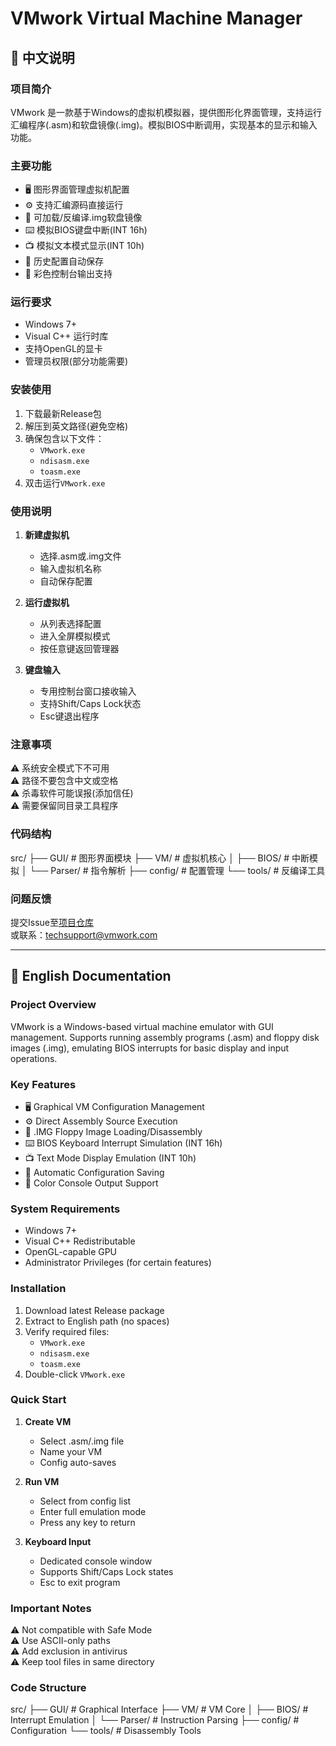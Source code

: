 # VMwork Virtual Machine Manager

## 📖 中文说明

### 项目简介
VMwork 是一款基于Windows的虚拟机模拟器，提供图形化界面管理，支持运行汇编程序(.asm)和软盘镜像(.img)。模拟BIOS中断调用，实现基本的显示和输入功能。

### 主要功能
- 🖥️ 图形界面管理虚拟机配置
- ⚙️ 支持汇编源码直接运行
- 💾 可加载/反编译.img软盘镜像
- ⌨️ 模拟BIOS键盘中断(INT 16h)
- 📺 模拟文本模式显示(INT 10h)
- 🔄 历史配置自动保存
- 🎨 彩色控制台输出支持

### 运行要求
- Windows 7+
- Visual C++ 运行时库
- 支持OpenGL的显卡
- 管理员权限(部分功能需要)

### 安装使用
1. 下载最新Release包
2. 解压到英文路径(避免空格)
3. 确保包含以下文件：
   - `VMwork.exe`
   - `ndisasm.exe`
   - `toasm.exe`
4. 双击运行`VMwork.exe`

### 使用说明
1. **新建虚拟机**  
   - 选择.asm或.img文件
   - 输入虚拟机名称
   - 自动保存配置

2. **运行虚拟机**  
   - 从列表选择配置
   - 进入全屏模拟模式
   - 按任意键返回管理器

3. **键盘输入**  
   - 专用控制台窗口接收输入
   - 支持Shift/Caps Lock状态
   - Esc键退出程序

### 注意事项
⚠️ 系统安全模式下不可用  
⚠️ 路径不要包含中文或空格  
⚠️ 杀毒软件可能误报(添加信任)  
⚠️ 需要保留同目录工具程序

### 代码结构
src/
├── GUI/ # 图形界面模块
├── VM/ # 虚拟机核心
│ ├── BIOS/ # 中断模拟
│ └── Parser/ # 指令解析
├── config/ # 配置管理
└── tools/ # 反编译工具

### 问题反馈
提交Issue至[项目仓库](https://github.com/xxx/VMwork)  
或联系：techsupport@vmwork.com

---

## 📖 English Documentation

### Project Overview
VMwork is a Windows-based virtual machine emulator with GUI management. Supports running assembly programs (.asm) and floppy disk images (.img), emulating BIOS interrupts for basic display and input operations.

### Key Features
- 🖥️ Graphical VM Configuration Management
- ⚙️ Direct Assembly Source Execution
- 💾 .IMG Floppy Image Loading/Disassembly
- ⌨️ BIOS Keyboard Interrupt Simulation (INT 16h)
- 📺 Text Mode Display Emulation (INT 10h)
- 🔄 Automatic Configuration Saving
- 🎨 Color Console Output Support

### System Requirements
- Windows 7+
- Visual C++ Redistributable
- OpenGL-capable GPU
- Administrator Privileges (for certain features)

### Installation
1. Download latest Release package
2. Extract to English path (no spaces)
3. Verify required files:
   - `VMwork.exe`
   - `ndisasm.exe`
   - `toasm.exe`
4. Double-click `VMwork.exe`

### Quick Start
1. **Create VM**  
   - Select .asm/.img file
   - Name your VM
   - Config auto-saves

2. **Run VM**  
   - Select from config list
   - Enter full emulation mode
   - Press any key to return

3. **Keyboard Input**  
   - Dedicated console window
   - Supports Shift/Caps Lock states
   - Esc to exit program

### Important Notes
⚠️ Not compatible with Safe Mode  
⚠️ Use ASCII-only paths  
⚠️ Add exclusion in antivirus  
⚠️ Keep tool files in same directory

### Code Structure
src/
├── GUI/ # Graphical Interface
├── VM/ # VM Core
│ ├── BIOS/ # Interrupt Emulation
│ └── Parser/ # Instruction Parsing
├── config/ # Configuration
└── tools/ # Disassembly Tools
